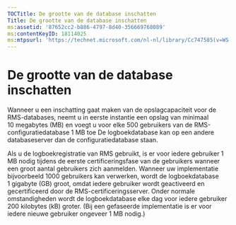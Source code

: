 ```yaml
---
TOCTitle: De grootte van de database inschatten
Title: De grootte van de database inschatten
ms:assetid: '87652cc2-b886-4797-8d40-356669768089'
ms:contentKeyID: 18114025
ms:mtpsurl: 'https://technet.microsoft.com/nl-nl/library/Cc747585(v=WS.10)'
---
```


De grootte van de database inschatten
=====================================

Wanneer u een inschatting gaat maken van de opslagcapaciteit voor de RMS-databases, neemt u in eerste instantie een opslag van minimaal 10 megabytes (MB) en voegt u voor elke 500 gebruikers van de RMS-configuratiedatabase 1 MB toe De logboekdatabase kan op een andere databaseserver dan de configuratiedatabase staan.

Als u de logboekregistratie van RMS gebruikt, is er voor iedere gebruiker 1 MB nodig tijdens de eerste certificeringsfase van de gebruikers wanneer een groot aantal gebruikers zich aanmelden. Wanneer uw implementatie bijvoorbeeld 1000 gebruikers kan verwerken, wordt de logboekdatabase 1 gigabyte (GB) groot, omdat iedere gebruiker wordt geactiveerd en gecertificeerd door de RMS-certificeringsserver. Onder normale omstandigheden wordt de logboekdatabase elke dag voor iedere gebruiker 200 kilobytes (kB) groter. (Bij een gefaseerde implementatie is er voor iedere nieuwe gebruiker ongeveer 1 MB nodig.)

